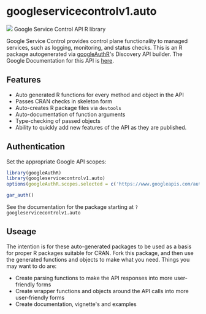 # googleservicecontrolv1.auto
![](http://www.google.com/images/icons/product/search-32.gif)
Google Service Control API R library

Google Service Control provides control plane functionality to managed services, such as logging, monitoring, and status checks.
This is an R package autogenerated via [googleAuthR](http://code.markedmondson.me/googleAuthR)'s Discovery API builder. 
The Google Documentation for this API is [here](https://cloud.google.com/service-control/).

## Features 
 * Auto generated R functions for every method and object in the API
 * Passes CRAN checks in skeleton form
 * Auto-creates R package files via `devtools`
 * Auto-documentation of function arguments
 * Type-checking of passed objects
 * Ability to quickly add new features of the API as they are published.

## Authentication
Set the appropriate Google API scopes:

```r
library(googleAuthR)
library(googleservicecontrolv1.auto)
options(googleAuthR.scopes.selected = c('https://www.googleapis.com/auth/servicecontrol', 'https://www.googleapis.com/auth/cloud-platform'))

gar_auth()
```
 See the documentation for the package starting at `?googleservicecontrolv1.auto`
## Useage
The intention is for these auto-generated packages to be used as a basis for proper R packages suitable for CRAN.
Fork this package, and then use the generated functions and objects to make what you need.
Things you may want to do are:
* Create parsing functions to make the API responses into more user-friendly forms
* Create wrapper functions and objects around the API calls into more user-friendly forms
* Create documentation, vignette's and examples

